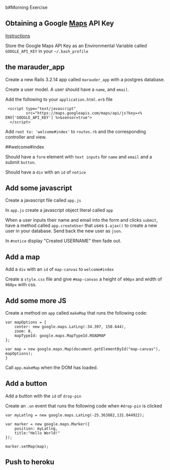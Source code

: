 b#Morning Exercise

## Obtaining a Google [Maps](http://www.youtube.com/watch?v=oIIxlgcuQRU) API Key

[Instructions](https://developers.google.com/maps/documentation/javascript/tutorial#api_key)

Store the Google Maps API Key as an Environmental Variable called `GOOGLE_API_KEY` in your `~/.bash_profile`

## the marauder_app
Create a new Rails 3.2.14 app called `marauder_app` with a postgres database.

Create a user model. A user should have a `name`, and `email`.

Add the following to your `application.html.erb` file

```
 <script type="text/javascript"
         src="https://maps.googleapis.com/maps/api/js?key=<% ENV['GOOGLE_API_KEY'] %>&sensor=true">
  </script>
```

Add `root to: 'welcome#index'` to `routes.rb` and the corresponding controller and view.

##welcome#index

Should have a `form` element with `text inputs` for `name` and `email` and a submit `button`.

Should have a `div` with an `id` of `notice`

## Add some javascript

Create a javascript file called `app.js`

In `app.js` create a javascript object literal called `app`

When a user inputs their name and email into the form and clicks `submit`, have a method called `app.createUser` that uses `$.ajax()` to create a new user in your database.  Send back the new user as `json`.

In `#notice` display "Created USERNAME" then fade out.

## Add a map
Add a `div` with an `id` of `map-canvas` to `welcome#index`

Create a `style.css` file and give `#map-canvas` a height of `400px` and width of `960px` with css.

## Add some more JS
Create a method on `app` called `makeMap` that runs the following code:

```
var mapOptions = {
    center: new google.maps.LatLng(-34.397, 150.644),
    zoom: 8,
    mapTypeId: google.maps.MapTypeId.ROADMAP
};

var map = new google.maps.Map(document.getElementById("map-canvas"), mapOptions);
}
```

Call `app.makeMap` when the DOM has loaded.

## Add a button
Add a button with the `id` of `drop-pin`

Create an `.on` event that runs the following code when `#drop-pin` is clicked

```
var myLatlng = new google.maps.LatLng(-25.363882,131.044922);

var marker = new google.maps.Marker({
    position: myLatlng,
    title:"Hello World!"
});

marker.setMap(map);
```

## Push to heroku
